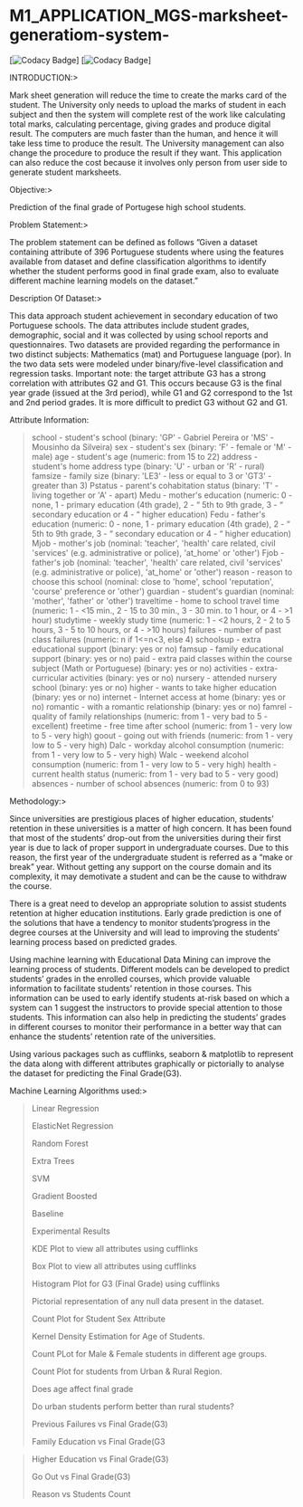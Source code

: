 # M1_APPLICATION_MGS-marksheet-generatiom-system-

[![Codacy Badge](https://api.codiga.io/project/29871/score/svg)]
[![Codacy Badge](https://api.codiga.io/project/29871/status/svg)]


INTRODUCTION:>

Mark sheet generation will reduce the time to create the marks card of the student. The University only needs to upload the marks of student in each subject and then the system will complete rest of the work like calculating total marks, calculating percentage, giving grades and produce digital result. The computers are much faster than the human, and hence it will take less time to produce the result. The University management can also change the procedure to produce the result if they want. This application can also reduce the cost because it involves only person from user side to generate student marksheets.

Objective:>

Prediction of the final grade of Portugese high school students.

Problem Statement:>

The problem statement can be defined as follows ”Given a dataset containing attribute of 396 Portuguese students where using the features available from dataset and define classification algorithms to identify whether the student performs good in final grade exam, also to evaluate different machine learning models on the dataset.”

Description Of Dataset:>

This data approach student achievement in secondary education of two Portuguese schools.
The data attributes include student grades, demographic, social  and it was collected by using school reports and questionnaires.
Two datasets are provided regarding the performance in two distinct subjects: Mathematics (mat) and Portuguese language (por).
In  the two data sets were modeled under binary/five-level classification and regression tasks. 
Important note: the target attribute G3 has a strong correlation with attributes G2 and G1.
This occurs because G3 is the final year grade (issued at the 3rd period), while G1 and G2 correspond to the 1st and 2nd period grades.
It is more difficult to predict G3 without G2 and G1.

Attribute Information:

>school - student's school (binary: 'GP' - Gabriel Pereira or 'MS' - Mousinho da Silveira)
>sex - student's sex (binary: 'F' - female or 'M' - male)
>age - student's age (numeric: from 15 to 22)
>address - student's home address type (binary: 'U' - urban or 'R' - rural)
>famsize - family size (binary: 'LE3' - less or equal to 3 or 'GT3' - greater than 3)
>Pstatus - parent's cohabitation status (binary: 'T' - living together or 'A' - apart)
>Medu - mother's education (numeric: 0 - none, 1 - primary education (4th grade), 2 - “ 5th to 9th grade, 3 - “ secondary education or 4 - “ higher education)
>Fedu - father's education (numeric: 0 - none, 1 - primary education (4th grade), 2 - “ 5th to 9th grade, 3 - “ secondary education or 4 - “ higher education)
>Mjob - mother's job (nominal: 'teacher', 'health' care related, civil 'services' (e.g. administrative or police), 'at_home' or 'other')
>Fjob - father's job (nominal: 'teacher', 'health' care related, civil 'services' (e.g. administrative or police), 'at_home' or 'other')
>reason - reason to choose this school (nominal: close to 'home', school 'reputation', 'course' preference or 'other')
>guardian - student's guardian (nominal: 'mother', 'father' or 'other')
>traveltime - home to school travel time (numeric: 1 - <15 min., 2 - 15 to 30 min., 3 - 30 min. to 1 hour, or 4 - >1 hour)
>studytime - weekly study time (numeric: 1 - <2 hours, 2 - 2 to 5 hours, 3 - 5 to 10 hours, or 4 - >10 hours)
>failures - number of past class failures (numeric: n if 1<=n<3, else 4)
>schoolsup - extra educational support (binary: yes or no)
>famsup - family educational support (binary: yes or no)
>paid - extra paid classes within the course subject (Math or Portuguese) (binary: yes or no)
>activities - extra-curricular activities (binary: yes or no)
>nursery - attended nursery school (binary: yes or no)
>higher - wants to take higher education (binary: yes or no)
>internet - Internet access at home (binary: yes or no)
>romantic - with a romantic relationship (binary: yes or no)
>famrel - quality of family relationships (numeric: from 1 - very bad to 5 - excellent)
>freetime - free time after school (numeric: from 1 - very low to 5 - very high)
>goout - going out with friends (numeric: from 1 - very low to 5 - very high)
>Dalc - workday alcohol consumption (numeric: from 1 - very low to 5 - very high)
>Walc - weekend alcohol consumption (numeric: from 1 - very low to 5 - very high)
>health - current health status (numeric: from 1 - very bad to 5 - very good)
>absences - number of school absences (numeric: from 0 to 93)

Methodology:>


Since universities are prestigious places of higher education, students’ retention in these universities is a matter of high concern.
It has been found that most of the students’ drop-out from the universities during their first year is due to lack of proper support in undergraduate courses.
Due to this reason, the first year of the undergraduate student is referred as a “make or break” year.
Without getting any support on the course domain and its complexity, it may demotivate a student and can be the cause to withdraw the course.

There is a great need to develop an appropriate solution to assist students retention at higher education institutions.
Early grade prediction is one of the solutions that have a tendency to monitor students’progress in the degree courses at the University and will lead to improving the students’ learning process based on predicted grades.

Using machine learning with Educational Data Mining can improve the learning process of students.
Different models can be developed to predict students’ grades in the enrolled courses, which provide valuable information to facilitate students’ retention in those courses. This information can be used to early identify students at-risk based on which a system can 1 suggest the instructors to provide special attention to those students.
This information can also help in predicting the students’ grades in different courses to monitor their performance in a better way that can enhance the students’ retention rate of the universities.

Using various packages such as cufflinks, seaborn & matplotlib to represent the data along with different attributes graphically or pictorially to analyse the dataset for predicting the Final Grade(G3).

Machine Learning Algorithms used:>


>Linear Regression
>
>ElasticNet Regression
>
>Random Forest
>
>Extra Trees
>
>SVM
>
>Gradient Boosted
>
>Baseline
>
>Experimental Results
>
>KDE Plot to view all attributes using cufflinks
>
>Box Plot to view all attributes using cufflinks
>
>Histogram Plot for G3 (Final Grade) using cufflinks
>
>Pictorial representation of any null data present in the dataset.
>
>Count Plot for Student Sex Attribute
>
>Kernel Density Estimation for Age of Students.
>
>Count PLot for Male & Female students in different age groups.
>
>Count Plot for students from Urban & Rural Region.
>
>Does age affect final grade
>
>Do urban students perform better than rural students?
>
>Previous Failures vs Final Grade(G3)
>
>Family Education vs Final Grade(G3

>Higher Education vs Final Grade(G3)
>
>Go Out vs Final Grade(G3)
>
>Reason vs Students Count

